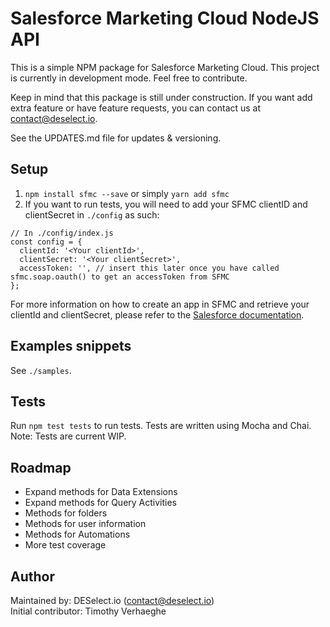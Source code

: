 # Salesforce Marketing Cloud NodeJS API
This is a simple NPM package for Salesforce Marketing Cloud.
This project is currently in development mode. Feel free to contribute.

Keep in mind that this package is still under construction.
If you want add extra feature or have feature requests, you can contact us at contact@deselect.io.

See the UPDATES.md file for updates & versioning.


## Setup
1. `npm install sfmc --save` or simply `yarn add sfmc`
2. If you want to run tests, you will need to add your SFMC clientID and clientSecret in `./config` as such:
```
// In ./config/index.js
const config = {
  clientId: '<Your clientId>',
  clientSecret: '<Your clientSecret>',
  accessToken: '', // insert this later once you have called sfmc.soap.oauth() to get an accessToken from SFMC
};
```
For more information on how to create an app in SFMC and retrieve your clientId and clientSecret, please refer to the [Salesforce documentation](https://developer.salesforce.com/docs/atlas.en-us.noversion.mc-app-development.meta/mc-app-development/create-a-mc-app.htm).


## Examples snippets
See `./samples`.


## Tests
Run `npm test tests` to run tests.
Tests are written using Mocha and Chai.
Note: Tests are current WIP.


## Roadmap
- Expand methods for Data Extensions
- Expand methods for Query Activities
- Methods for folders
- Methods for user information
- Methods for Automations
- More test coverage


## Author
Maintained by: DESelect.io (contact@deselect.io) <br />
Initial contributor: Timothy Verhaeghe
